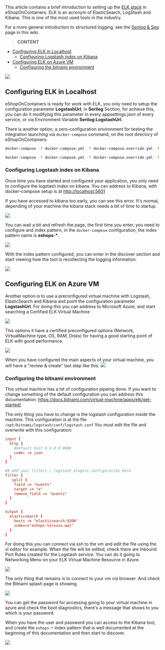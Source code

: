 This article contains a brief introduction to setting up the [ELK stack](https://www.elastic.co/elk-stack) in eShopOnContainers. ELK is an acronym of ElasticSearch, LogStash and Kibana. This is one of the most used tools in the industry.

For a more general introduction to structured logging, see the [Serilog & Seq](Serilog-and-Seq) page in this wiki.

> **CONTENT**

- [Configuring ELK in Localhost](#configuring-elk-in-localhost)
  - [Configuring Logstash index on Kibana](#configuring-logstash-index-on-kibana)
- [Configuring ELK on Azure VM](#configuring-elk-on-azure-vm)
  - [Configuring the bitnami environment](#configuring-the-bitnami-environment)

![](images/ELK-stack/kibana-working.png)

## Configuring ELK in Localhost

eShopOnContainers is ready for work with ELK, you only need to setup the configuration parameter **LogstashUrl**, in **Serilog** Section, for achieve this, you can do it modifying this parameter in every appsettings.json of every service, or via Environment Variable **Serilog:LogstashUrl**.

There is another option, a zero-configuration environment for testing the integration launching via ```docker-compose``` command, on the root directory of eShopOnContainers:

```sh
docker-compose -f docker-compose.yml -f docker-compose.override.yml -f docker-compose.elk.yml build

docker-compose -f docker-compose.yml -f docker-compose.override.yml -f docker-compose.elk.yml up
```

### Configuring Logstash index on Kibana

Once time you have started and configured your application, you only need to configure the logstash index on kibana.
You can address to Kibana, with docker-compose setup is at <http://localhost:5601>

If you have accessed to kibana too early, you can see this error. It's normal, depending of your machine the kibana stack needs a bit of time to startup.

![](images/ELK-stack/kibana-startup.png)

You can wait a bit and refresh the page, the first time you enter, you need to configure and index pattern, in the ```docker-compose``` configuration, the index pattern name is **eshops-\***.

![](images/ELK-stack/kibana-eshops-index.png)

With the index pattern configured, you can enter in the discover section and start viewing how the tool is recollecting the logging information.

![](images/ELK-stack/kibana-result.png)

## Configuring ELK on Azure VM

Another option is to use a preconfigured virtual machine with Logstash, ElasticSearch and Kibana and point the configuration parameter **LogstashUrl**. For doing this you can address to Microsoft Azure, and start searching a Certified ELK Virtual Machine

![](images/ELK-stack/create-vm-elk-azure.png)

This options it have a certified preconfigured options (Network, VirtualMachine type, OS, RAM, Disks) for having a good starting point of ELK with good performance.

![](images/ELK-stack/create-vm-elk-azure-summary.png)

When you have configured the main aspects of your virtual machine, you will have a "review & create" last step like this:
![](images/ELK-stack/create-vm-elk-azure-last-step.png)

### Configuring the bitnami environment

  This virtual machine has a lot of configuration pipeing done. If you want to change something of the default configuration you can address this documentation:
  <https://docs.bitnami.com/virtual-machine/apps/elk/get-started/>

  The only thing you have to change is the logstash configuration inside the machine. This configuration is at the file ```/opt/bitnami/logstash/conf/logstash.conf```
  You must edit the file and overwrite with this configuration:

```conf
input {
  http {
    #default host 0.0.0.0:8080
    codec => json
  }
}

## Add your filters / logstash plugins configuration here
filter {
   split {
    field => "events"
    target => "e"
    remove_field => "events"
  }
}

output {
  elasticsearch {
    hosts => "elasticsearch:9200"
    index=>"eshops-%{+xxxx.ww}"
  }
}
```

For doing this you can connect via ssh to the vm and edit the file using the vi editor for example.
When the file will be edited, check there are Inbound Port Rules created for the Logstash service. You can do it going to Networking Menu on your ELK Virtual Machine Resource in Azure.

![](images/ELK-stack/azure-nsg-inboundports-config.png)

The only thing that remains is to connect to your vm vía browser. And check the Bitnami splash page is showing.

![](images/ELK-stack/bitnami-splash.png)

You can get the password for accessing going to your virtual machine in azure and check the boot diagnostics, there's a message that shows to you which is your password.

When you have the user and password you can access to the Kibana tool, and create the ```eshops-*``` index pattern that is well documented at the beginning of this documentation and then start to discover.

![](images/ELK-stack/discover-kibana.png)
